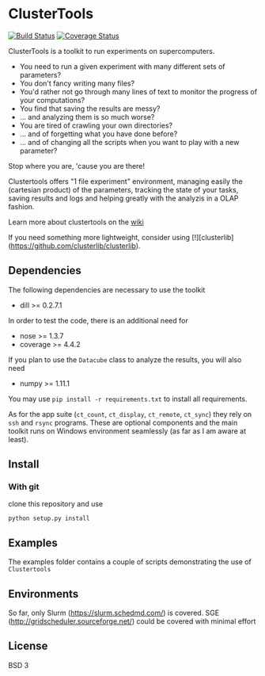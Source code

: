 ClusterTools
============

[![Build Status](https://travis-ci.org/jm-begon/clustertools.svg?branch=master)](https://travis-ci.org/jm-begon/clustertools)
[![Coverage Status](https://coveralls.io/repos/github/jm-begon/clustertools/badge.svg)](https://coveralls.io/github/jm-begon/clustertools)

ClusterTools is a toolkit to run experiments on supercomputers.

 * You need to run a given experiment with many different sets of parameters?
 * You don't fancy writing many files?
 * You'd rather not go through many lines of text to monitor the progress
 of your computations?
 * You find that saving the results are messy?
 * ... and analyzing them is so much worse?
 * You are tired of crawling your own directories?
 * ... and of forgetting what you have done before?
 * ... and of changing all the scripts when you want to play with a new 
 parameter?
 
 
Stop where you are, 'cause you are there!

Clustertools offers "1 file experiment" environment, managing easily the
(cartesian product) of the parameters, tracking the state of your tasks, saving
results and logs and helping greatly with the analyzis in a OLAP fashion.

Learn more about clustertools on the 
[wiki](https://github.com/jm-begon/clustertools/wiki)

If you need something more lightweight, consider using 
[!][clusterlib] (https://github.com/clusterlib/clusterlib).

Dependencies
------------
The following dependencies are necessary to use the toolkit

 * dill >= 0.2.7.1
 
In order to test the code, there is an additional need for

 * nose >= 1.3.7
 * coverage >= 4.4.2
 
If you plan to use the `Datacube` class to analyze the results, you will also need

 * numpy >= 1.11.1
 
You may use `pip install -r requirements.txt` to install all requirements.
 
As for the app suite (`ct_count`, `ct_display`, `ct_remote`, `ct_sync`) they 
rely on `ssh` and `rsync` programs. These are optional components and the 
main toolkit runs on Windows environment seamlessly (as far as I am aware at 
least).

Install
-------

### With git
clone this repository and use

    python setup.py install
    
Examples
--------
The examples folder contains a couple of scripts demonstrating the use of 
`Clustertools`

Environments
------------
So far, only Slurm (https://slurm.schedmd.com/) is covered. 
SGE (http://gridscheduler.sourceforge.net/) could be covered with minimal effort 

License
-------
BSD 3


